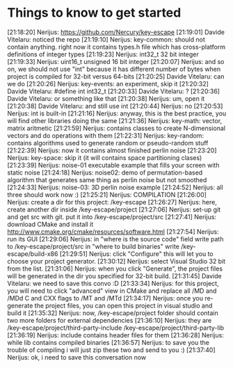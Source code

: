 Things to know to get started
=============================

[21:18:20] Nerijus: https://github.com/Nercury/key-escape
[21:19:01] Davide Vitelaru: noticed the repo
[21:19:10] Nerijus: key-common: should not contain anything. right now it contains types.h file which has cross-platform definitions of integer types
[21:19:23] Nerijus: int32_t 32 bit integer
[21:19:33] Nerijus: uint16_t unsigned 16 bit integer
[21:20:07] Nerijus: and so on, we should not use "int" because it has different number of bytes when project is compiled for 32-bit versus 64-bits
[21:20:25] Davide Vitelaru: can we do
[21:20:26] Nerijus: key-events: an experiment, skip it
[21:20:32] Davide Vitelaru: #define int int32_t
[21:20:33] Davide Vitelaru: ?
[21:20:36] Davide Vitelaru: or something like that
[21:20:38] Nerijus: um, open it
[21:20:38] Davide Vitelaru: and still use int
[21:20:44] Nerijus: no
[21:20:53] Nerijus: int is built-in
[21:21:16] Nerijus: anyway, this is the best practice, you will find other libraries doing the same
[21:21:36] Nerijus: key-math: vector, matrix aritmetic
[21:21:59] Nerijus: contains classes to create N-dimensional vectors and do operations with them
[21:22:31] Nerijus: key-random: contains algorithms used to generate random or pseudo-random stuff
[21:22:39] Nerijus: now it contains almost finished perlin noise
[21:23:20] Nerijus: key-space: skip it (it will contains space partitioning clases)
[21:23:39] Nerijus: noise-01 executable example that fills your screen with static noise
[21:24:18] Nerijus: noise02: demo of permutation-based algorithm that generates same thing as perlin noise but not smoothed
[21:24:33] Nerijus: noise-03: 3D perlin noise example
[21:24:52] Nerijus: all three should work now :)
[21:25:21] Nerijus: COMPILATION
[21:26:00] Nerijus: create a dir for this project:
/key-escape
[21:26:27] Nerijus: here, create another dir inside
/key-escape/project
[21:27:06] Nerijus: set-up git and get src with git. put it into
/key-escape/project/src
[21:27:41] Nerijus: download CMake and install it http://www.cmake.org/cmake/resources/software.html
[21:27:54] Nerijus: run its GUI
[21:29:06] Nerijus: in "where is the source code" field write path to
/key-escape/project/src
in "where to build binaries" write
/key-escape/build-x86
[21:29:51] Nerijus: click "Configure" this will let you to choose your project generator.
[21:30:12] Nerijus: select Visual Studio 32 bit from the list.
[21:31:06] Nerijus: when you click "Generate", the project files will be generated in the dir you specified for 32-bit build.
[21:31:45] Davide Vitelaru: we need to save this convo :D
[21:33:34] Nerijus: for this project, you will need to click "advanced" view in CMake and replace all /MD and /MDd C and CXX flags to /MT and /MTd
[21:34:17] Nerijus: once you re-generate the project files, you can open this project in visual studio and build it
[21:35:32] Nerijus: now, /key-escape/project folder should contain two more folders for external dependencies
[21:36:10] Nerijus: they are 
/key-escape/project/third-party-include
/key-escape/project/third-party-lib
[21:36:19] Nerijus: include contains header files for them
[21:36:28] Nerijus: while lib contains compiled binaries
[21:36:57] Nerijus: to save you the trouble of compiling i will just zip these two and send to you :)
[21:37:40] Nerijus: ok, i need to save this conversation now
